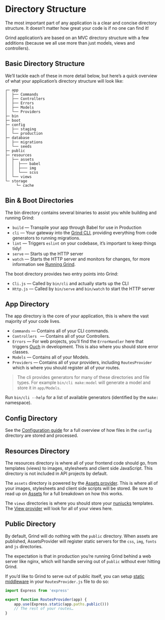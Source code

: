 # Directory Structure
The most important part of any application is a clear and concise directory structure.  It doesn’t matter how great your code is if no one can find it!

Grind application’s are based on an MVC directory structure with a few additions (because we all use more than just models, views and controllers).

## Basic Directory Structure
We’ll tackle each of these in more detail below, but here’s a quick overview of what your application’s directory structure will look like:

```
┌─ app
│  ├── Commands
│  ├── Controllers
│  ├── Errors
│  ├── Models
│  └── Providers
├─ bin
├─ boot
├─ config
│  ├── staging
│  └── production
├─ database
│  ├── migrations
│  └── seeds
├─ public
├─ resources
│  ├── assets
│  │  ├─── babel
│  │  ├─── img
│  │  └─── scss
│  └── views
└─ storage
	 └─ cache
```

## Bin & Boot Directories
The bin directory contains several binaries to assist you while building and running Grind:

* `build` — Transpile your app through Babel for use in Production
* `cli` — Your gateway into the [Grind CLI](doc:cli), providing everything from code generators to running migrations.
* `lint` — Triggers `eslint` on your codebase, it’s important to keep things tidy!
* `serve` — Starts up the HTTP server
* `watch` — Starts the HTTP server and monitors for changes, for more information see [Running Grind](doc:running-grind#development).

The boot directory provides two entry points into Grind:
* `Cli.js` — Called by `bin/cli` and actually starts up the CLI
* `Http.js` — Called by `bin/serve` and `bin/watch` to start the HTTP server

## App Directory
The app directory is the core of your application, this is where the vast majority of your code lives.

* `Commands` — Contains all of your CLI commands.
* `Controllers ` — Contains all of your Controllers.
* `Errors` — For web projects, you’ll find the `ErrorHandler` here that triggers [Ouch](https://www.npmjs.com/package/ouch) in development.  This is also where you should store error classes.
* `Models` — Contains all of your Models.
* `Providers` — Contains all of your providers, including `RoutesProvider` which is where you should register all of your routes.
> The cli provides generators for many of these directories and file types.  For example `bin/cli make:model` will generate a model and store it in `app/Models`.

Run `bin/cli --help` for a list of available generators (identified by the `make:` namespace).

## Config Directory
See the [Configuration guide](doc:configuration) for a full overview of how files in the `config` directory are stored and processed.

## Resources Directory
The resources directory is where all of your frontend code should go, from templates (views) to images, stylesheets and client side JavaScript.  This directory is not included in API projects by default.

The `assets` directory is powered by the [Assets provider](doc:assets).  This is where all of your images, stylesheets and client side scripts will be stored.  Be sure to read up on [Assets](doc:assets) for a full breakdown on how this works.

The `views` directories is where you should store your [nunjucks](http://mozilla.github.io/nunjucks/) templates. The [View provider](doc:templates) will look for all of your views here.

## Public Directory
By default, Grind will do nothing with the `public` directory.  When assets are published, AssetsProvider will register static servers for the `css`, `img`, `fonts` and `js` directories.

The expectation is that in production you’re running Grind behind a web server like nginx, which will handle serving out of `public` without ever hitting Grind.

If you’d like to Grind to serve out of public itself, you can setup [static middleware](https://expressjs.com/en/starter/static-files.html) in your `RoutesProvider.js` file to do so:
```js
import Express from 'express'

export function RoutesProvider(app) {
	app.use(Express.static(app.paths.public()))
	// The rest of your routes…
}
```
